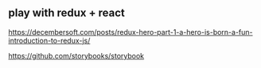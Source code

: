## play with redux + react


https://decembersoft.com/posts/redux-hero-part-1-a-hero-is-born-a-fun-introduction-to-redux-js/

https://github.com/storybooks/storybook

